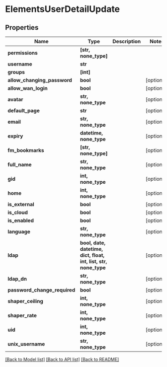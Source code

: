 # ElementsUserDetailUpdate


## Properties

Name | Type | Description | Notes
------------ | ------------- | ------------- | -------------
**permissions** | **[str, none_type]** |  | 
**username** | **str** |  | 
**groups** | **[int]** |  | 
**allow_changing_password** | **bool** |  | [optional] 
**allow_wan_login** | **bool** |  | [optional] 
**avatar** | **str, none_type** |  | [optional] 
**default_page** | **str** |  | [optional] 
**email** | **str, none_type** |  | [optional] 
**expiry** | **datetime, none_type** |  | [optional] 
**fm_bookmarks** | **[str, none_type]** |  | [optional] 
**full_name** | **str, none_type** |  | [optional] 
**gid** | **int, none_type** |  | [optional] 
**home** | **int, none_type** |  | [optional] 
**is_external** | **bool** |  | [optional] 
**is_cloud** | **bool** |  | [optional] 
**is_enabled** | **bool** |  | [optional] 
**language** | **str, none_type** |  | [optional] 
**ldap** | **bool, date, datetime, dict, float, int, list, str, none_type** |  | [optional] 
**ldap_dn** | **str, none_type** |  | [optional] 
**password_change_required** | **bool** |  | [optional] 
**shaper_ceiling** | **int, none_type** |  | [optional] 
**shaper_rate** | **int, none_type** |  | [optional] 
**uid** | **int, none_type** |  | [optional] 
**unix_username** | **str, none_type** |  | [optional] 

[[Back to Model list]](../#documentation-for-models) [[Back to API list]](../#documentation-for-api-endpoints) [[Back to README]](../)


